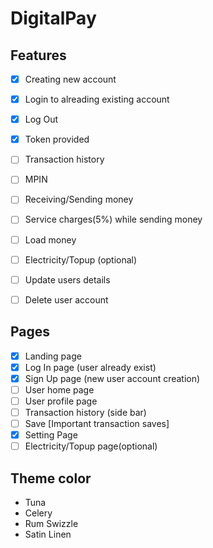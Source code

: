 # DigitalPay

## Features
- [x] Creating new account
- [x] Login to alreading existing account
- [x] Log Out 
- [x] Token provided
- [ ] Transaction history
- [ ] MPIN 
- [ ] Receiving/Sending money
- [ ] Service charges(5%) while sending money
- [ ] Load money 
- [ ] Electricity/Topup (optional)
- [ ] Update users details
- [ ] Delete user account


## Pages
- [x] Landing page
- [x] Log In page (user already exist)
- [x] Sign Up page (new user account creation)
- [ ] User home page
- [ ] User profile page 
- [ ] Transaction history (side bar)
- [ ] Save [Important transaction saves]
- [x] Setting Page 
- [ ] Electricity/Topup page(optional)
 
## Theme color

- Tuna
- Celery
- Rum Swizzle
- Satin Linen 

